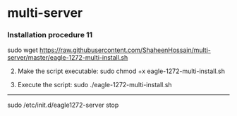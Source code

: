 # multi-server

<h3>Installation procedure 11</h3>

sudo wget https://raw.githubusercontent.com/ShaheenHossain/multi-server/master/eagle-1272-multi-install.sh

2. Make the script executable: sudo chmod +x eagle-1272-multi-install.sh

3. Execute the script: sudo ./eagle-1272-multi-install.sh

-------------------------------------------------
sudo /etc/init.d/eagle1272-server stop
